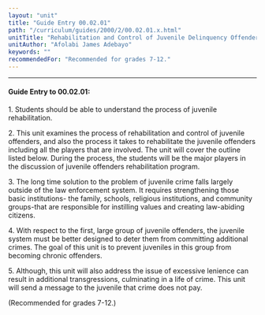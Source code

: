 ```yaml
---
layout: "unit"
title: "Guide Entry 00.02.01"
path: "/curriculum/guides/2000/2/00.02.01.x.html"
unitTitle: "Rehabilitation and Control of Juvenile Delinquency Offenders"
unitAuthor: "Afolabi James Adebayo"
keywords: ""
recommendedFor: "Recommended for grades 7-12."
---
```

<body>
<hr/>
 <h4>
  Guide Entry to 00.02.01:
 </h4>
 1. Students should be able to understand the process of juvenile rehabilitation.
 <p>
  2. This unit examines the process of rehabilitation and control of juvenile offenders, and also the process it takes to rehabilitate the juvenile offenders including all the players that are involved. The unit will cover the outline listed below. During the process, the students will be the major players in the discussion of juvenile offenders rehabilitation program.
 </p>
 <p>
  3. The long time solution to the problem of juvenile crime falls largely outside of the law enforcement system. It requires strengthening those basic institutions- the family, schools, religious institutions, and community groups-that are responsible for instilling values and creating law-abiding citizens.
 </p>
 <p>
  4. With respect to the first, large group of juvenile offenders, the juvenile system must be better designed to deter them from committing additional crimes. The goal of this unit is to prevent juveniles in this group from becoming chronic offenders.
 </p>
 <p>
  5. Although, this unit will also address the issue of excessive lenience can result in additional transgressions, culminating in a life of crime. This unit will send a message to the juvenile that crime does not pay.
 </p>
 <p>
  (Recommended for grades 7-12.)
 </p>


</body>